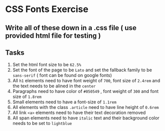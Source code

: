 # CSS Fonts Exercise

## Write all of these down in a .css file ( use provided html file for testing )

## Tasks

1. Set the html font size to be `62.5%`
2. Set the font of the page to be `Lato` and set the fallback family to be `sans-serif` ( font can be found on google fonts)
3. All `h1` elements need to have font weight of `700`, font size of `2.4rem` and the text needs to be alined in the `center`
4. Paragraphs need to have color of `#050549` , font weight of `300` and font size of `1.8rem`
5. Small elements need to have a font-size of `1.1rem`
6. All elements with the class `.article` need to have line height of `0.6rem`
7. All link `<a>` elements need to have their text decoration removed
8. All span elements need to have `italic` text and their background color needs to be set to `lightblue`

